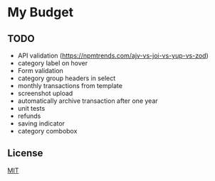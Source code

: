 # My Budget

## TODO

- API validation (https://npmtrends.com/ajv-vs-joi-vs-yup-vs-zod)
- category label on hover
- Form validation
- category group headers in select
- monthly transactions from template
- screenshot upload
- automatically archive transaction after one year
- unit tests
- refunds
- saving indicator
- category combobox

## License

[MIT](https://choosealicense.com/licenses/mit/)
